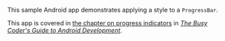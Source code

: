 This sample Android app demonstrates
applying a style to a `ProgressBar`.

This app is covered in 
[the chapter on progress indicators](https://commonsware.com/Android/previews/progress-indicators)
in [*The Busy Coder's Guide to Android Development*](https://commonsware.com/Android/).

